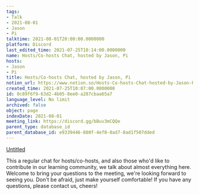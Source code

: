 ```yaml
---
tags:
- Talk
- 2021-08-01
- Jason
- Pi
talktime: 2021-08-01T20:00:00.0000000
platform: Discord
last_edited_time: 2021-07-25T10:14:00.0000000
name: Hosts/Co-hosts Chat, hosted by Jason, Pi
hosts:
- Jason
- Pi
title: Hosts/Co-hosts Chat, hosted by Jason, Pi
notion_url: https://www.notion.so/Hosts-Co-hosts-Chat-hosted-by-Jason-Pi-0c89f6f963d24b058ee0a287cbaa65a7
created_time: 2021-07-25T10:07:00.0000000
id: 0c89f6f9-63d2-4b05-8ee0-a287cbaa65a7
language_level: No limit
archived: false
object: page
indexDate: 2021-08-01
meeting_link: https://discord.gg/bBuv3mCQQe
parent_type: database_id
parent_database_id: e9339446-880f-4ef0-8ad7-8ad1f507dded
---
```




[Untitled](https://www.notion.so/cb083fc4f0b7459aa5afe1900ef25a1f)   


This a regular chat for hosts/co-hosts, and also those who'd like to contribute in our learning community, we talk about almost everything here. Welcome to bring your questions to the meeting, we're looking forward to seeing you. Don't be afraid, just make yourself comfortable!
If you have any questions, please contact us, cheers!








